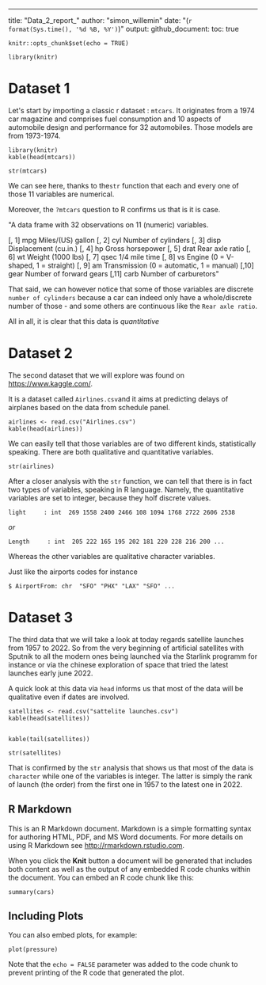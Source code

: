 ---
title: "Data_2_report_"
author: "simon_willemin"
date: "(`r format(Sys.time(), '%d %B, %Y')`)"
output:
  github_document:
    toc: true

```{r setup, include=FALSE}
knitr::opts_chunk$set(echo = TRUE)
```


```{r message=FALSE, warning=FALSE}
library(knitr)

```

# Dataset 1

Let's  start by importing a classic r dataset : `mtcars`. It originates from a 1974 car magazine and comprises fuel consumption and 10 aspects of automobile design and performance for 32 automobiles. Those models are from 1973-1974. 
```{r mtcars}
library(knitr)
kable(head(mtcars))
```

```{r mtcars-data-type}
str(mtcars)
```

We can see here, thanks to the`str` function that each and every one of those 11 variables are numerical. 

Moreover, the `?mtcars` question to R confirms us that is it is case. 

"A data frame with 32 observations on 11 (numeric) variables.

[, 1]	mpg	Miles/(US) gallon
[, 2]	cyl	Number of cylinders
[, 3]	disp	Displacement (cu.in.)
[, 4]	hp	Gross horsepower
[, 5]	drat	Rear axle ratio
[, 6]	wt	Weight (1000 lbs)
[, 7]	qsec	1/4 mile time
[, 8]	vs	Engine (0 = V-shaped, 1 = straight)
[, 9]	am	Transmission (0 = automatic, 1 = manual)
[,10]	gear	Number of forward gears
[,11]	carb	Number of carburetors"



That said, we can however notice that some of those variables are discrete `number of cylinders` because a car can indeed only have a whole/discrete number of those - and some others are continuous like the `Rear axle ratio`.

All in all, it is clear that this data is *quantitative*



# Dataset 2

The second dataset that we will explore was found on  https://www.kaggle.com/. 

It is a dataset called `Airlines.csv`and it aims at predicting delays of airplanes based on the data from schedule panel. 




```{r airlines}
airlines <- read.csv("Airlines.csv")
kable(head(airlines))
```

We can easily tell that those variables are of two different kinds, statistically speaking. There are both qualitative and quantitative variables. 

```{r airlines-data-type}
str(airlines)
```

After a closer analysis with the `str` function, we can tell that there is in fact two types of variables, speaking in R language. Namely, the quantitative variables are set to integer, because they holf discrete values.

`light     : int  269 1558 2400 2466 108 1094 1768 2722 2606 2538`

*or*


`Length     : int  205 222 165 195 202 181 220 228 216 200 ...`



Whereas the other variables are qualitative character variables. 

Just like the airports codes for instance 

`$ AirportFrom: chr  "SFO" "PHX" "LAX" "SFO" ...`


# Dataset 3


The third data that we will take a look at today regards satellite launches from 1957 to 2022. So from the very beginning of artificial satellites with Sputnik to all the modern ones being launched via the Starlink programm for instance or via the chinese exploration of space that tried the latest launches early june 2022. 

A quick look at this data via `head` informs us that most of the data will be qualitative even if dates are involved. 

```{r satellites}
satellites <- read.csv("sattelite launches.csv")
kable(head(satellites))

```



```{r latest satellites}

kable(tail(satellites))

```

```{r satellites-data-type}
str(satellites)
```


That is confirmed by the `str` analysis that shows us that most of the data is `character` while one of the variables is integer. The latter is simply the rank of launch (the order) from the first one in 1957 to the latest one in 2022. 


## R Markdown

This is an R Markdown document. Markdown is a simple formatting syntax for authoring HTML, PDF, and MS Word documents. For more details on using R Markdown see <http://rmarkdown.rstudio.com>.

When you click the **Knit** button a document will be generated that includes both content as well as the output of any embedded R code chunks within the document. You can embed an R code chunk like this:

```{r cars}
summary(cars)
```

## Including Plots

You can also embed plots, for example:

```{r pressure, echo=FALSE}
plot(pressure)
```

Note that the `echo = FALSE` parameter was added to the code chunk to prevent printing of the R code that generated the plot.
